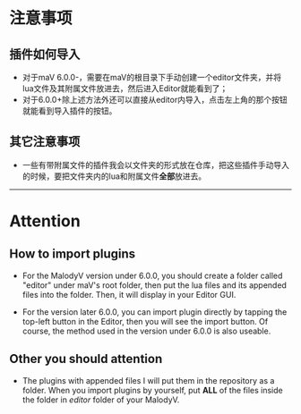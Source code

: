 # 注意事项

## 插件如何导入
  * 对于maV 6.0.0-，需要在maV的根目录下手动创建一个editor文件夹，并将lua文件及其附属文件放进去，然后进入Editor就能看到了；
  * 对于6.0.0+除上述方法外还可以直接从editor内导入，点击左上角的那个按钮就能看到导入插件的按钮。

## 其它注意事项
  * 一些有带附属文件的插件我会以文件夹的形式放在仓库，把这些插件手动导入的时候，要把文件夹内的lua和附属文件**全部**放进去。
---
# Attention

## How to import plugins
  *  For the MalodyV version under 6.0.0, you should create a folder called "editor" under maV's root folder, then put the lua files and its appended files into the folder. Then, it will display in your Editor GUI.
 
  *  For the version later 6.0.0, you can import plugin directly by tapping the top-left button in the Editor, then you will see the import button. Of course, the method used in the version under 6.0.0 is also useable.

## Other you should attention
  *  The plugins with appended files I will put them in the repository as a folder. When you import plugins by yourself, put **ALL** of the files inside the folder in *editor* folder of your MalodyV.
